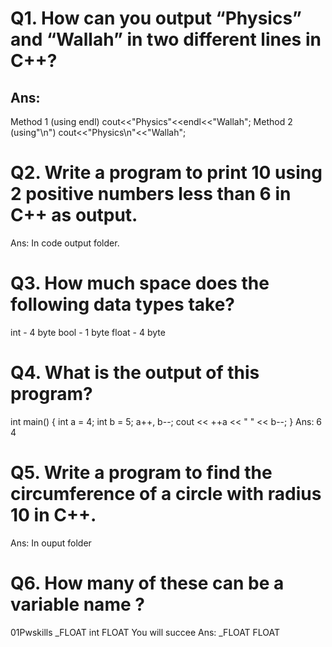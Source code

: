 # Q1. How can you output “Physics” and “Wallah” in two different lines in C++?
## Ans:    
Method 1 (using endl)
cout<<"Physics"<<endl<<"Wallah";
Method 2 (using"\n")
cout<<"Physics\n"<<"Wallah";

#  Q2. Write a program to print 10 using 2 positive numbers less than 6 in C++ as output.
Ans:
In code output folder.

 # Q3. How much space does the following data types take?
 int - 4 byte
 bool - 1 byte
 float - 4 byte
#  Q4. What is the output of this program?
 int main() { 
int a = 4; 
int b = 5; 
a++, b--; 
cout << ++a << " " << b--; 
}
Ans: 6 4
#  Q5. Write a program to find the circumference of a circle with radius 10 in C++.
Ans: In ouput folder
# Q6. How many of these can be a variable name ?
 01Pwskills
 _FLOAT
 int
 FLOAT
 You will succee
 Ans:
 _FLOAT
 FLOAT



